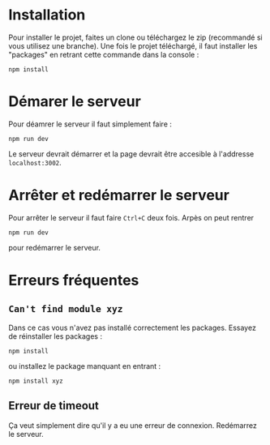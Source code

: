 # Installation

Pour installer le projet, faites un clone ou téléchargez le zip (recommandé si vous utilisez une branche). Une fois le projet téléchargé, il faut installer les "packages" en retrant cette commande dans la console : 
```
npm install
```

# Démarer le serveur 
Pour déamrer le serveur il faut simplement faire :

```
npm run dev
```
Le serveur devrait démarrer et la page devrait être accesible à l'addresse `localhost:3002`. 

# Arrêter et redémarrer le serveur

Pour arrêter le serveur il faut faire `Ctrl+C` deux fois. Arpès on peut rentrer
```
npm run dev
```
pour redémarrer le serveur.  

# Erreurs fréquentes 

## `Can't find module xyz`

Dans ce cas vous n'avez pas installé correctement les packages. Essayez de réinstaller les packages : 
```
npm install
```
ou installez le package manquant en entrant : 
```
npm install xyz
```

## Erreur de timeout

Ça veut simplement dire qu'il y a eu une erreur de connexion. Redémarrez le serveur.
